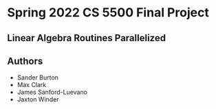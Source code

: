 # Spring 2022 CS 5500 Final Project

## Linear Algebra Routines Parallelized

## Authors
*   Sander Burton
*   Max Clark
*   James Sanford-Luevano
*   Jaxton Winder
